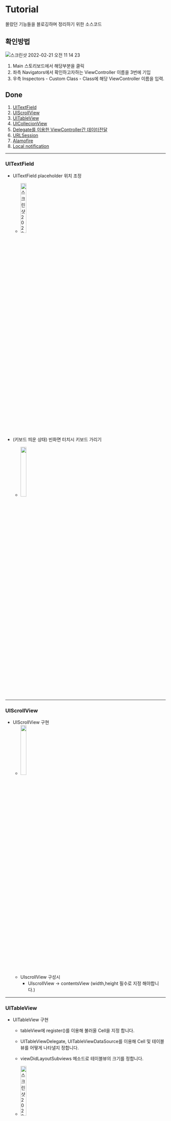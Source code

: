# Tutorial
몰랐던 기능들을 블로깅하며 정리하기 위한 소스코드

## 확인방법 

![스크린샷 2022-02-21 오전 11 14 23](https://user-images.githubusercontent.com/64088377/154878324-c1ff04d6-6806-4f1c-bebb-3434ed383190.png)


1. Main 스토리보드에서 해당부분을 클릭
2. 좌측 Navigators에서 확인하고자하는 ViewController 이름을 3번에 기입 
3. 우측 Inspectors - Custom Class - Class에 해당 ViewController 이름을 입력.



## Done


1. [UITextField](#uitextfield)
2. [UIScrollView](#uiscrollview)
3. [UITableView](#uitableview)
4. [UICollecionView](#uicollectionview)
5. [Delegate를 이용한 ViewController간 데이터전달](#delegate를-이용한-viewcontroller간-데이터전달)
6. [URLSession](#urlsession)
7. [Alamofire](#alamofire)
8. [Local notification](#local-notification)


----

### UITextField

- UITextField placeholder 위치 조정
  - <img width="20%" alt="스크린샷 2022-02-21 오전 11 07 43" src="https://user-images.githubusercontent.com/64088377/154877534-2e78f1f2-dcd3-46dd-b035-7f9a69cc2db0.png">

- (키보드 띄운 상태) 빈화면 터치시 키보드 가리기
  - <img width="20%" src = "https://user-images.githubusercontent.com/64088377/155887671-0207be04-d7b7-4d29-9a9a-3bc5152e9872.gif">



----

### UIScrollView

- UIScrollView 구현
  - <img width="20%" src = "https://user-images.githubusercontent.com/64088377/156502708-959f20d8-65b3-4107-b70a-86918855fb6d.gif">
  - UIscrollView 구성시
    - UIscrollView -> contentsView (width,height 필수로 지정 해야합니다.)


----

### UITableView

- UITableView 구현 
  - tableView에 register()를 이용해 불러올 Cell을 지정 합니다.
  - UITableViewDelegate, UITableViewDataSource를 이용해 Cell 및 테이블뷰를 어떻게 나타낼지 정합니다.
  - viewDidLayoutSubviews 메소드로 테이블뷰의 크기를 정합니다.

  - <img width="20%" alt="스크린샷 2022-03-06 오후 11 35 31" src="https://user-images.githubusercontent.com/64088377/156927902-884a4cbc-f4cf-415e-995b-45f773e66ff7.png">

----


### UICollectionView

- URLSession으로 받아온 Movie API 데이터를 CollectionView에 보여줍니다.
- UICollectionViewDelegate, UICollectionDataSource를 이용해 Cell 및 컬렉션뷰를 어떻게 나타낼지 정합니다.
- UICollectionView 생성방법 이해 (register(cellClass:forCellWithReuseIdentifier:), delegate, dataSource
- 각 cell별 layout에 대한 이해 (UICollectionViewDelegateFlowLayout)

- <img width="20%" src="https://user-images.githubusercontent.com/64088377/159376927-190116e0-d63b-4cad-a8c5-507b9938f697.gif">


----

### Delegate를 이용한 ViewController간 데이터전달

- VC2에서 데이터를 입력한 후 저장하면 VC1에 저장되게 구현 하였습니다.
- protocol의 생성, 채택, 위임의 개념과 delegate의 사용 패턴을 파악할수 있는 계기가 되었습니다.


- <img width="20%" src="https://user-images.githubusercontent.com/64088377/158055696-8f1ac5e9-0ede-4995-aa86-54ab8496277b.gif">

----

### URLSession

- Get 메소드를 사용해 네이버 영화검색 API 호출 하였습니다.(request)
- API 호출전 애플리케이션 등록 및 clientID, clientSecret키 처리하였습니다.
- JSON 데이터 -> 객체화 하는 작업을 하였습니다.(decode)
- UI업데이트를 위한 DispatchQueue.main.async { } 에 대한 이해를 하였습니다.

- <img width="20%" alt="결과물" src="https://user-images.githubusercontent.com/64088377/159377829-0b3bf910-9f5b-4c84-805b-858e1649a1d5.png">

- Postman을 활용하여 받아올 데이터를 미리 확인하고 Model을 만들었습니다. (MovieModel)

- <img width="20%" alt="use_postman" src="https://user-images.githubusercontent.com/64088377/159377891-62475df1-a573-4136-93fb-83cc8725f38d.png">


----

### Alamofire

- GET 메소드

---

### SceneDelegate


---


### Local Notification

  - UserNotifications 프레임워크를 이용

  - 구현을 위해선 아래 메소드가 필수로 필요
    - content(알림 내용)

    - trigger(알림 시기)
      -  UNTimeintervalNotificationTrigger: 시간간격
      -  UNCalendarNotificationTrigger: 특정시간 
      -  UNLocationNotificationTrigger: 위치

    - request(알림 요청)




